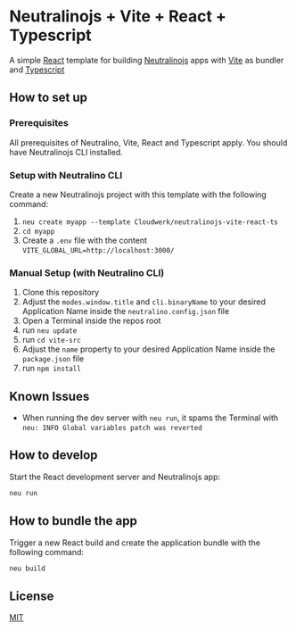 # Neutralinojs + Vite + React + Typescript
A simple [React](https://react.dev/) template for building [Neutralinojs](https://neutralino.js.org/) apps with [Vite](https://vitejs.dev/) as bundler and [Typescript](https://www.typescriptlang.org/)

## How to set up
### Prerequisites
All prerequisites of Neutralino, Vite, React and Typescript apply. You should have Neutralinojs CLI installed.
### Setup with Neutralino CLI
Create a new Neutralinojs project with this template with the following command:
1. `neu create myapp --template Cloudwerk/neutralinojs-vite-react-ts`
2. `cd myapp`
3. Create a `.env` file with the content `VITE_GLOBAL_URL=http://localhost:3000/`
### Manual Setup (with Neutralino CLI)
1. Clone this repository
2. Adjust the `modes.window.title` and `cli.binaryName` to your desired Application Name inside the `neutralino.config.json` file
3. Open a Terminal inside the repos root
4. run `neu update`
5. run `cd vite-src`
6. Adjust the `name` property to your desired Application Name inside the `package.json` file
7. run `npm install`

## Known Issues
- When running the dev server with `neu run`, it spams the Terminal with `neu: INFO Global variables patch was reverted`

## How to develop

Start the React development server and Neutralinojs app:

```bash
neu run
```

## How to bundle the app

Trigger a new React build and create the application bundle with the following command:
```bash
neu build
```

## License

[MIT](LICENSE)

